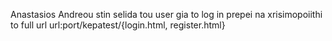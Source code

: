 Anastasios Andreou
stin selida tou user gia to log in prepei na xrisimopoiithi to full url
url:port/kepatest/{login.html, register.html}
